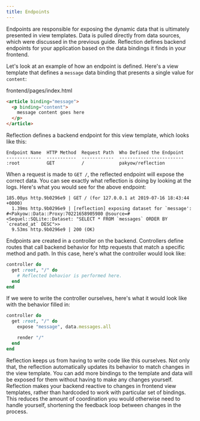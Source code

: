 ```yaml
---
title: Endpoints
---
```


Endpoints are responsible for exposing the dynamic data that is ultimately presented in view templates. Data is pulled directly from data sources, which were discussed in the previous guide. Reflection defines backend endpoints for your application based on the data bindings it finds in your frontend.

Let's look at an example of how an endpoint is defined. Here's a view template that defines a `message` data binding that presents a single value for `content`:

<div class="filename">
  frontend/pages/index.html
</div>

```html
<article binding="message">
  <p binding="content">
    message content goes here
  </p>
</article>
```

Reflection defines a backend endpoint for this view template, which looks like this:

```
Endpoint Name  HTTP Method  Request Path  Who Defined the Endpoint
-------------  -----------  ------------  ------------------------
:root          GET          /             pakyow/reflection
```

When a request is made to `GET /`, the reflected endpoint will expose the correct data. You can see exactly what reflection is doing by looking at the logs. Here's what you would see for the above endpoint:

```
185.00μs http.9b0296e9 | GET / (for 127.0.0.1 at 2019-07-16 18:43:44 +0000)
  1.39ms http.9b0296e9 | [reflection] exposing dataset for `message': #<Pakyow::Data::Proxy:70221658905980 @source=#<Sequel::SQLite::Dataset: "SELECT * FROM `messages` ORDER BY `created_at` DESC">>
  9.53ms http.9b0296e9 | 200 (OK)
```

Endpoints are created in a controller on the backend. Controllers define routes that call backend behavior for http requests that match a specific method and path. In this case, here's what the controller would look like:

```ruby
controller do
  get :root, "/" do
    # Reflected behavior is performed here.
  end
end
```

If we were to write the controller ourselves, here's what it would look like with the behavior filled in:

```ruby
controller do
  get :root, "/" do
    expose "message", data.messages.all

    render "/"
  end
end
```

Reflection keeps us from having to write code like this ourselves. Not only that, the reflection automatically updates its behavior to match changes in the view template. You can add more bindings to the template and data will be exposed for them without having to make any changes yourself. Reflection makes your backend reactive to changes in frontend view templates, rather than hardcoded to work with particular set of bindings. This reduces the amount of coordination you would otherwise need to handle yourself, shortening the feedback loop between changes in the process.
